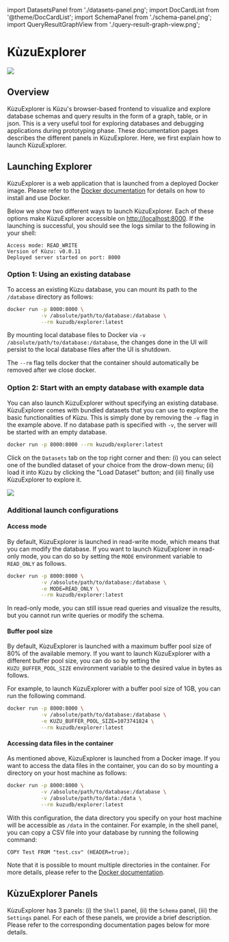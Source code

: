 import DatasetsPanel from './datasets-panel.png';
import DocCardList from '@theme/DocCardList';
import SchemaPanel from './schema-panel.png';
import QueryResultGraphView from './query-result-graph-view.png';

# KùzuExplorer

<img src={QueryResultGraphView}/>

## Overview

KùzuExplorer is Kùzu's browser-based frontend to visualize and explore database schemas
and query results in the form of a graph, table, or in json. This is a very useful tool for exploring
databases and debugging applications during prototyping phase. These documentation pages describes the
different panels in KùzuExplorer. Here, we first explain how to launch KùzuExplorer.

## Launching Explorer

KùzuExplorer is a web application that is launched from a deployed Docker image.
Please refer to the [Docker documentation](https://docs.docker.com/get-docker/) for details on how to install and use Docker.

Below we show two different ways to launch KùzuExplorer. Each of these options make
KùzuExplorer accessible on [http://localhost:8000](http://localhost:8000). If the launching is successful, you should see the logs similar to the following in your shell:

```
Access mode: READ_WRITE
Version of Kùzu: v0.0.11
Deployed server started on port: 8000
```

### Option 1: Using an existing database

To access an existing Kùzu database, you can mount its path to the `/database` directory as follows:

```bash
docker run -p 8000:8000 \
           -v /absolute/path/to/database:/database \
           --rm kuzudb/explorer:latest
```

By mounting local database files to Docker via `-v /absolute/path/to/database:/database`,
the changes done in the UI will persist to the local database files after the UI is shutdown.

The `--rm` flag tells docker that the container should automatically be removed after we close docker.

### Option 2: Start with an empty database with example data

You can also launch KùzuExplorer without specifying an existing database. KùzuExplorer comes with
bundled datasets that you can use to explore the basic functionalities of Kùzu.
This is simply done by removing the `-v` flag in the example above. If no database path is specified
with `-v`, the server will be started with an empty database.

```bash
docker run -p 8000:8000 --rm kuzudb/explorer:latest
```

Click on the `Datasets` tab on the top right corner and then: (i) you can select one of the bundled dataset
of your choice from the drow-down menu; (ii) load it into Kùzu by clicking the "Load Dataset" button; and (iii)
finally use KùzuExplorer to explore it.

<img src={DatasetsPanel} />

### Additional launch configurations

#### Access mode

By default, KùzuExplorer is launched in read-write mode, which means that you can modify the database. If you want to launch KùzuExplorer in read-only mode, you can do so by setting the `MODE` environment variable to `READ_ONLY` as follows.

```bash
docker run -p 8000:8000 \
           -v /absolute/path/to/database:/database \
           -e MODE=READ_ONLY \
           --rm kuzudb/explorer:latest
```

In read-only mode, you can still issue read queries and visualize the results, but you cannot run write queries or modify the schema.

#### Buffer pool size

By default, KùzuExplorer is launched with a maximum buffer pool size of 80% of the available memory. If you want to launch KùzuExplorer with a different buffer pool size, you can do so by setting the `KUZU_BUFFER_POOL_SIZE` environment variable to the desired value in bytes as follows.

For example, to launch KùzuExplorer with a buffer pool size of 1GB, you can run the following command.

```bash
docker run -p 8000:8000 \
           -v /absolute/path/to/database:/database \
           -e KUZU_BUFFER_POOL_SIZE=1073741824 \
           --rm kuzudb/explorer:latest
```

#### Accessing data files in the container

As mentioned above, KùzuExplorer is launched from a Docker image. If you want to access the data files in the container, you can do so by mounting a directory on your host machine as follows:

```bash
docker run -p 8000:8000 \
           -v /absolute/path/to/database:/database \
           -v /absolute/path/to/data:/data \
           --rm kuzudb/explorer:latest
```

With this configuration, the data directory you specify on your host machine will be accessible as `/data` in the container. For example, in the shell panel, you can copy a CSV file into your database by running the following command:

```cypher
COPY Test FROM "test.csv" (HEADER=true);
```

Note that it is possible to mount multiple directories in the container. For more details, please refer to the [Docker documentation](https://docs.docker.com/storage/bind-mounts/).

## KùzuExplorer Panels

KùzuExplorer has 3 panels: (i) the `Shell` panel, (ii) the `Schema` panel, (iii) the `Settings` panel. For each of these panels, we provide a brief description. Please refer to the corresponding documentation pages below for more details.

<DocCardList />
